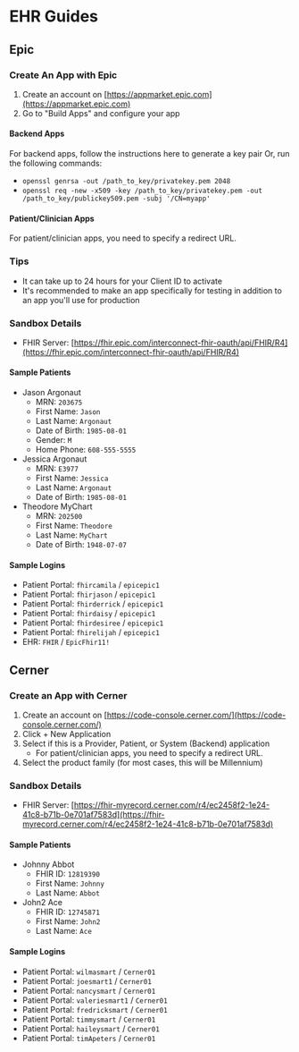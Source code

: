 # EHR Guides

## Epic

### Create An App with Epic
1. Create an account on [https://appmarket.epic.com](https://appmarket.epic.com)
2. Go to "Build Apps" and configure your app

#### Backend Apps
For backend apps, follow the instructions here to generate a key pair Or, run the following commands:
- `openssl genrsa -out /path_to_key/privatekey.pem 2048`
- `openssl req -new -x509 -key /path_to_key/privatekey.pem -out /path_to_key/publickey509.pem -subj '/CN=myapp'`

#### Patient/Clinician Apps
For patient/clinician apps, you need to specify a redirect URL.

### Tips
- It can take up to 24 hours for your Client ID to activate
- It's recommended to make an app specifically for testing in addition to an app you'll use for production

### Sandbox Details
- FHIR Server: [https://fhir.epic.com/interconnect-fhir-oauth/api/FHIR/R4](https://fhir.epic.com/interconnect-fhir-oauth/api/FHIR/R4)

#### Sample Patients
- Jason Argonaut
    - MRN: `203675`
    - First Name: `Jason`
    - Last Name: `Argonaut`
    - Date of Birth: `1985-08-01`
    - Gender: `M`
    - Home Phone: `608-555-5555`
- Jessica Argonaut
    - MRN: `E3977`
    - First Name: `Jessica`
    - Last Name: `Argonaut`
    - Date of Birth: `1985-08-01`
- Theodore MyChart
    - MRN: `202500`
    - First Name: `Theodore`
    - Last Name: `MyChart`
    - Date of Birth: `1948-07-07`

#### Sample Logins
- Patient Portal: `fhircamila` / `epicepic1`
- Patient Portal: `fhirjason` / `epicepic1`
- Patient Portal: `fhirderrick` / `epicepic1`
- Patient Portal: `fhirdaisy` / `epicepic1`
- Patient Portal: `fhirdesiree` / `epicepic1`
- Patient Portal: `fhirelijah` / `epicepic1`
- EHR: `FHIR` / `EpicFhir11!`

## Cerner

### Create an App with Cerner
1. Create an account on [https://code-console.cerner.com/](https://code-console.cerner.com/)
2. Click + New Application
3. Select if this is a Provider, Patient, or System (Backend) application
    - For patient/clinician apps, you need to specify a redirect URL.
4. Select the product family (for most cases, this will be Millennium)

### Sandbox Details
- FHIR Server: [https://fhir-myrecord.cerner.com/r4/ec2458f2-1e24-41c8-b71b-0e701af7583d](https://fhir-myrecord.cerner.com/r4/ec2458f2-1e24-41c8-b71b-0e701af7583d)

#### Sample Patients
- Johnny Abbot
    - FHIR ID: `12819390`
    - First Name: `Johnny`
    - Last Name: `Abbot`
- John2 Ace
    - FHIR ID: `12745871`
    - First Name: `John2`
    - Last Name: `Ace`

#### Sample Logins
- Patient Portal: `wilmasmart` / `Cerner01`
- Patient Portal: `joesmart1` / `Cerner01`
- Patient Portal: `nancysmart` / `Cerner01`
- Patient Portal: `valeriesmart1` / `Cerner01`
- Patient Portal: `fredricksmart` / `Cerner01`
- Patient Portal: `timmysmart` / `Cerner01`
- Patient Portal: `haileysmart` / `Cerner01`
- Patient Portal: `timApeters` / `Cerner01`